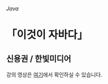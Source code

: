 ###### *Java*

# 「이것이 자바다」

## 신용권 / 한빛미디어

강의 영상은 [여기](https://youtube.com/playlist?list=PLVsNizTWUw7FPokuK8Cmlt72DQEt7hKZu)에서 확인하실 수 있습니다.